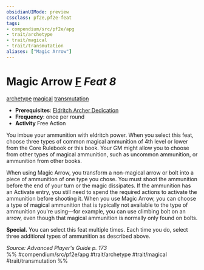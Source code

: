 ```yaml
---
obsidianUIMode: preview
cssclass: pf2e,pf2e-feat
tags:
- compendium/src/pf2e/apg
- trait/archetype
- trait/magical
- trait/transmutation
aliases: ["Magic Arrow"]
---
```

# Magic Arrow  [F](chapter-9-playing-the-game.md#Actions "Free Action") *Feat 8*  
[archetype](archetype.md "Archetype Feat Trait")  [magical](magical.md "Magical Item Trait")  [transmutation](transmutation.md "Transmutation School Trait")  

- **Prerequisites**: [Eldritch Archer Dedication](eldritch-archer-dedication-apg.md)
- **Frequency**: once per round
- **Activity** Free Action

You imbue your ammunition with eldritch power. When you select this feat, choose three types of common magical ammunition of 4th level or lower from the Core Rulebook or this book. Your GM might allow you to choose from other types of magical ammunition, such as uncommon ammunition, or ammunition from other books.

When using Magic Arrow, you transform a non-magical arrow or bolt into a piece of ammunition of one type you chose. You must shoot the ammunition before the end of your turn or the magic dissipates. If the ammunition has an Activate entry, you still need to spend the required actions to activate the ammunition before shooting it. When you use Magic Arrow, you can choose a type of magical ammunition that is typically not available to the type of ammunition you're using—for example, you can use climbing bolt on an arrow, even though that magical ammunition is normally only found on bolts.

**Special.** You can select this feat multiple times. Each time you do, select three additional types of ammunition as described above.

*Source: Advanced Player's Guide p. 173*  
%% #compendium/src/pf2e/apg #trait/archetype #trait/magical #trait/transmutation %%